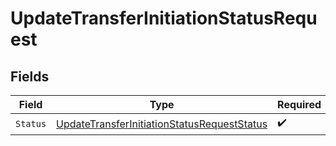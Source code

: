 # UpdateTransferInitiationStatusRequest


## Fields

| Field                                                                                                             | Type                                                                                                              | Required                                                                                                          | Description                                                                                                       |
| ----------------------------------------------------------------------------------------------------------------- | ----------------------------------------------------------------------------------------------------------------- | ----------------------------------------------------------------------------------------------------------------- | ----------------------------------------------------------------------------------------------------------------- |
| `Status`                                                                                                          | [UpdateTransferInitiationStatusRequestStatus](../../models/shared/updatetransferinitiationstatusrequeststatus.md) | :heavy_check_mark:                                                                                                | N/A                                                                                                               |